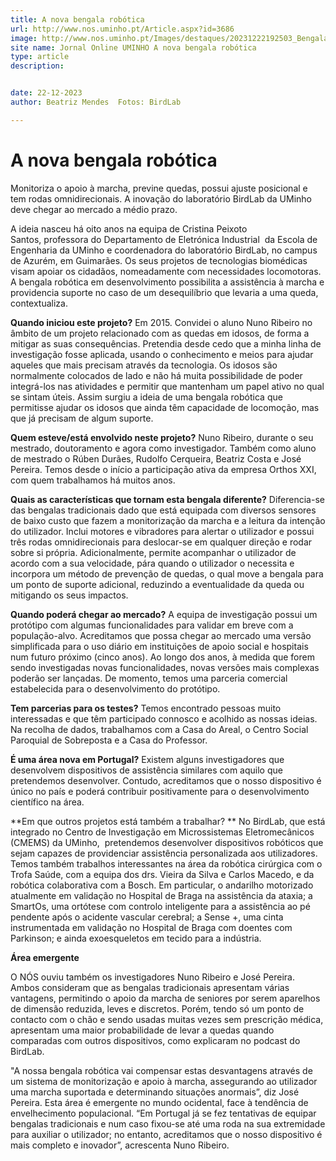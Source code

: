 ```yaml
---
title: A nova bengala robótica
url: http://www.nos.uminho.pt/Article.aspx?id=3686
image: http://www.nos.uminho.pt/Images/destaques/20231222192503_Bengala1a.jpg
site name: Jornal Online UMINHO A nova bengala robótica
type: article
description: 


date: 22-12-2023
author: Beatriz Mendes  Fotos: BirdLab

---
```

# A nova bengala robótica


  

Monitoriza o apoio à marcha, previne quedas, possui ajuste posicional e tem rodas omnidirecionais. A inovação do laboratório BirdLab da UMinho deve chegar ao mercado a médio prazo.

A ideia nasceu há oito anos na equipa de Cristina Peixoto Santos, professora do Departamento de Eletrónica Industrial  da Escola de Engenharia da UMinho e coordenadora do laboratório BirdLab, no campus de Azurém, em Guimarães. Os seus projetos de tecnologias biomédicas visam apoiar os cidadãos, nomeadamente com necessidades locomotoras. A bengala robótica em desenvolvimento possibilita a assistência à marcha e providencia suporte no caso de um desequilíbrio que levaria a uma queda, contextualiza.

**Quando iniciou este projeto?** 
Em 2015. Convidei o aluno Nuno Ribeiro no âmbito de um projeto relacionado com as quedas em idosos, de forma a mitigar as suas consequências. Pretendia desde cedo que a minha linha de investigação fosse aplicada, usando o conhecimento e meios para ajudar aqueles que mais precisam através da tecnologia. Os idosos são normalmente colocados de lado e não há muita possibilidade de poder integrá-los nas atividades e permitir que mantenham um papel ativo no qual se sintam úteis. Assim surgiu a ideia de uma bengala robótica que permitisse ajudar os idosos que ainda têm capacidade de locomoção, mas que já precisam de algum suporte.

**Quem esteve/está envolvido neste projeto?** 
Nuno Ribeiro, durante o seu mestrado, doutoramento e agora como investigador. Também como aluno de mestrado o Rúben Durães, Rudolfo Cerqueira, Beatriz Costa e José Pereira. Temos desde o início a participação ativa da empresa Orthos XXI, com quem trabalhamos há muitos anos.

**Quais as características que tornam esta bengala diferente?** 
Diferencia-se das bengalas tradicionais dado que está equipada com diversos sensores de baixo custo que fazem a monitorização da marcha e a leitura da intenção do utilizador. Inclui motores e vibradores para alertar o utilizador e possui três rodas omnidirecionais para deslocar-se em qualquer direção e rodar sobre si própria. Adicionalmente, permite acompanhar o utilizador de acordo com a sua velocidade, pára quando o utilizador o necessita e incorpora um método de prevenção de quedas, o qual move a bengala para um ponto de suporte adicional, reduzindo a eventualidade da queda ou mitigando os seus impactos.

**Quando poderá chegar ao mercado?** 
A equipa de investigação possui um protótipo com algumas funcionalidades para validar em breve com a população-alvo. Acreditamos que possa chegar ao mercado uma versão simplificada para o uso diário em instituições de apoio social e hospitais num futuro próximo (cinco anos). Ao longo dos anos, à medida que forem sendo investigadas novas funcionalidades, novas versões mais complexas poderão ser lançadas. De momento, temos uma parceria comercial estabelecida para o desenvolvimento do protótipo.

**Tem parcerias para os testes?** 
Temos encontrado pessoas muito interessadas e que têm participado connosco e acolhido as nossas ideias. Na recolha de dados, trabalhamos com a Casa do Areal, o Centro Social Paroquial de Sobreposta e a Casa do Professor.

**É uma área nova em Portugal?** 
Existem alguns investigadores que desenvolvem dispositivos de assistência similares com aquilo que pretendemos desenvolver. Contudo, acreditamos que o nosso dispositivo é único no país e poderá contribuir positivamente para o desenvolvimento científico na área.

**Em que outros projetos está também a trabalhar? ** 
No BirdLab, que está integrado no Centro de Investigação em Microssistemas Eletromecânicos (CMEMS) da UMinho,  pretendemos desenvolver dispositivos robóticos que sejam capazes de providenciar assistência personalizada aos utilizadores. Temos também trabalhos interessantes na área da robótica cirúrgica com o Trofa Saúde, com a equipa dos drs. Vieira da Silva e Carlos Macedo, e da robótica colaborativa com a Bosch. Em particular, o andarilho motorizado atualmente em validação no Hospital de Braga na assistência da ataxia; a SmartOs, uma ortótese com controlo inteligente para a assistência ao pé pendente após o acidente vascular cerebral; a Sense +, uma cinta instrumentada em validação no Hospital de Braga com doentes com Parkinson; e ainda exoesqueletos em tecido para a indústria. 

**Área emergente** 

O NÓS ouviu também os investigadores Nuno Ribeiro e José Pereira. Ambos consideram que as bengalas tradicionais apresentam várias vantagens, permitindo o apoio da marcha de seniores por serem aparelhos de dimensão reduzida, leves e discretos. Porém, tendo só um ponto de contacto com o chão e sendo usadas muitas vezes sem prescrição médica, apresentam uma maior probabilidade de levar a quedas quando comparadas com outros dispositivos, como explicaram no podcast do BirdLab.

"A nossa bengala robótica vai compensar estas desvantagens através de um sistema de monitorização e apoio à marcha, assegurando ao utilizador uma marcha suportada e determinando situações anormais”, diz José Pereira. Esta área é emergente no mundo ocidental, face à tendência de envelhecimento populacional. “Em Portugal já se fez tentativas de equipar bengalas tradicionais e num caso fixou-se até uma roda na sua extremidade para auxiliar o utilizador; no entanto, acreditamos que o nosso dispositivo é mais completo e inovador”, acrescenta Nuno Ribeiro.
 

